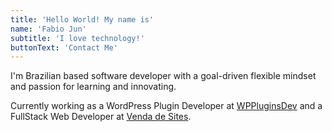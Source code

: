```yaml
---
title: 'Hello World! My name is'
name: 'Fabio Jun'
subtitle: 'I love technology!'
buttonText: 'Contact Me'
---
```


I'm Brazilian based software developer with a goal-driven flexible mindset and passion for learning and innovating.

Currently working as a WordPress Plugin Developer at [WPPluginsDev](https://wpplugins.dev) and a FullStack Web Developer at [Venda de Sites](https://vendadesites.com.br/).
